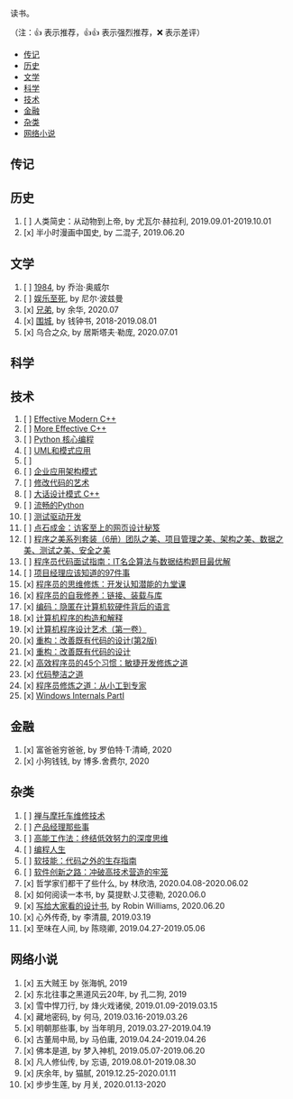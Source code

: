 读书。

（注：:+1: 表示推荐，:+1::+1: 表示强烈推荐，:x: 表示差评）

- [传记](#传记)
- [历史](#历史)
- [文学](#文学)
- [科学](#科学)
- [技术](#技术)
- [金融](#金融)
- [杂类](#杂类)
- [网络小说](#网络小说)

## 传记


## 历史

1. [ ] 人类简史：从动物到上帝, by 尤瓦尔·赫拉利, 2019.09.01-2019.10.01
1. [x] 半小时漫画中国史, by 二混子, 2019.06.20

## 文学

1. [ ] [1984](docs/文学/一九八四.pdf), by 乔治·奥威尔
1. [ ] [娱乐至死](docs/文学/娱乐至死.pdf), by 尼尔·波兹曼
1. [x] [兄弟](docs/文学/兄弟.pdf), by 余华, 2020.07
1. [x] [围城](docs/文学/围城.pdf), by 钱钟书, 2018-2019.08.01
1. [x] 乌合之众, by 居斯塔夫·勒庞, 2020.07.01

## 科学


## 技术

1. [ ] [Effective Modern C++](books/技术/EffectiveModernCpp.pdf)
2. [ ] [More Effective C++](books/技术/MoreEffectiveCpp.pdf)
3. [ ] [Python 核心编程](books/技术/Python核心编程（第三版）.pdf)
4. [ ] [UML和模式应用](books/技术/UML和模式应用（中文第三版）.pdf)
5. [ ] 
6. [ ] [企业应用架构模式](books/技术/企业应用架构模式.pdf)
7. [ ] [修改代码的艺术](books/技术/修改代码的艺术.pdf)
8.  [ ] [大话设计模式 C++](books/技术/大话设计模式C++.pdf)
9.  [ ] [流畅的Python](books/技术/流畅的Python.pdf)
10. [ ] [测试驱动开发](books/技术/测试驱动开发.pdf)
11. [ ] [点石成金：访客至上的网页设计秘笈](books/技术/点石成金：访客至上的网页设计秘笈.pdf)
12. [ ] [程序之美系列套装（6册）团队之美、项目管理之美、架构之美、数据之美、测试之美、安全之美](books/技术/程序之美系列套装（6册）团队之美、项目管理之美、架构之美、数据之美、测试之美、安全之美.pdf)
13. [ ] [程序员代码面试指南：IT名企算法与数据结构题目最优解](books/技术/程序员代码面试指南：IT名企算法与数据结构题目最优解.pdf)
14. [ ] [项目经理应该知道的97件事](books/技术/项目经理应该知道的97件事.pdf)
15. [x] [程序员的思维修炼：开发认知潜能的九堂课](books/技术/程序员的思维修炼：开发认知潜能的九堂课.pdf)
16. [x] [程序员的自我修养：链接、装载与库](books/技术/程序员的自我修养：链接、装载与库.pdf)
17. [x] [编码：隐匿在计算机软硬件背后的语言](books/技术/编码：隐匿在计算机软硬件背后的语言.pdf)
18. [x] [计算机程序的构造和解释](books/技术/计算机程序的构造和解释.pdf)
19. [x] [计算机程序设计艺术（第一卷）](books/技术/计算机程序设计艺术（第一卷）.pdf)
20. [x] [重构：改善既有代码的设计(第2版)](books/技术/重构：改善既有代码的设计(第2版).pdf)
21. [x] [重构：改善既有代码的设计](books/技术/重构：改善既有代码的设计.pdf)
22. [x] [高效程序员的45个习惯：敏捷开发修炼之道](books/技术/高效程序员的45个习惯：敏捷开发修炼之道.pdf)
23. [x] [代码整洁之道](books/技术/代码整洁之道.pdf)
24. [x] [程序员修炼之道：从小工到专家](books/技术/程序员修炼之道：从小工到专家.pdf)
25. [x] [Windows Internals PartI](books/技术/UML和模式应用（中文第三版）.pdf)

## 金融

1. [x] 富爸爸穷爸爸, by 罗伯特·T·清崎, 2020
1. [x] 小狗钱钱, by 博多.舍费尔, 2020

## 杂类

1. [ ] [禅与摩托车维修技术](books/杂类/禅与摩托车维修艺术.pdf)
2. [ ] [产品经理那些事](books/杂类/产品经理那些事儿.pdf)
3. [ ] [高能工作法：终结低效努力的深度思维](books/杂类/高能工作法：终结低效努力的深度思维.pdf)
4. [ ] [编程人生](books/杂类/编程人生.pdf)
5. [ ] [软技能：代码之外的生存指南](books/杂类/软技能：代码之外的生存指南.pdf)
6. [ ] [软件创新之路：冲破高技术营造的牢笼](books/杂类/软件创新之路：冲破高技术营造的牢笼.pdf)
7. [x] 哲学家们都干了些什么, by 林欣浩, 2020.04.08-2020.06.02
8. [x] 如何阅读一本书, by 莫提默·J.艾德勒, 2020.06.0
9. [x] [写给大家看的设计书](docs/杂类/写给大家看的设计书.pdf), by Robin Williams, 2020.06.20
10. [x] 心外传奇, by 李清晨, 2019.03.19
11. [x] 至味在人间, by 陈晓卿, 2019.04.27-2019.05.06

## 网络小说

1. [x] 五大贼王 by 张海帆, 2019
1. [x] 东北往事之黑道风云20年, by 孔二狗, 2019
1. [x] 雪中悍刀行, by 烽火戏诸侯, 2019.01.09-2019.03.15
1. [x] 藏地密码, by 何马, 2019.03.16-2019.03.26
1. [x] 明朝那些事, by 当年明月, 2019.03.27-2019.04.19
1. [x] 古董局中局, by 马伯庸, 2019.04.24-2019.04.26
1. [x] 佛本是道, by 梦入神机, 2019.05.07-2019.06.20
1. [x] 凡人修仙传, by 忘语, 2019.08.01-2019.08.30
1. [x] 庆余年, by 猫腻, 2019.12.25-2020.01.11
1. [x] 步步生莲, by 月关, 2020.01.13-2020
